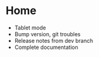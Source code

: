 # Home

- Tablet mode
- Bump version, git troubles
- Release notes from dev branch
- Complete documentation